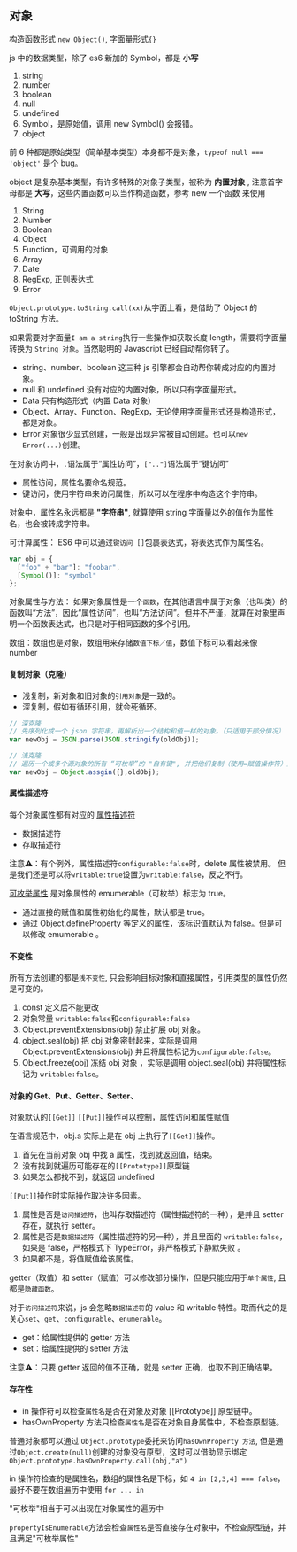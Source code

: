 ## 对象

构造函数形式 `new Object()`, 字面量形式`{}`

js 中的数据类型，除了 es6 新加的 Symbol，都是 __小写__

1. string
2. number
3. boolean
4. null
5. undefined
6. Symbol，是原始值，调用 new Symbol() 会报错。
7. object

前 6 种都是原始类型（简单基本类型）本身都不是对象，`typeof null === 'object'` 是个 bug。

object 是复杂基本类型，有许多特殊的对象子类型，被称为 __内置对象__
, 注意首字母都是 __大写__，这些内置函数可以当作构造函数，参考 new 一个函数 来使用
1. String
2. Number
3. Boolean
4. Object
5. Function，可调用的对象
6. Array
7. Date
8. RegExp, 正则表达式
9. Error

`Object.prototype.toString.call(xx)`从字面上看，是借助了 Object 的 toString 方法。

如果需要对字面量`I am a string`执行一些操作如获取长度 length，需要将字面量转换为 `String 对象`。当然聪明的 Javascript 已经自动帮你转了。

- string、number、boolean 这三种 js 引擎都会自动帮你转成对应的内置对象。
- null 和 undefined 没有对应的内置对象，所以只有字面量形式。
- Data 只有构造形式（内置 Data 对象）
- Object、Array、Function、RegExp，无论使用字面量形式还是构造形式，都是对象。
- Error 对象很少显式创建，一般是出现异常被自动创建。也可以`new Error(...)`创建。

在对象访问中，`.`语法属于“属性访问”，`[".."]`语法属于“键访问”

- 属性访问，属性名要命名规范。
- 键访问，使用字符串来访问属性，所以可以在程序中构造这个字符串。

对象中，属性名永远都是 __"字符串"__, 就算使用 string 字面量以外的值作为属性名，也会被转成字符串。

可计算属性： 
ES6 中可以通过`键访问 []`包裹表达式，将表达式作为属性名。
```js
var obj = {
  ["foo" + "bar"]: "foobar",
  [Symbol()]: "symbol"
};
```

对象属性与方法：
如果对象属性是一个`函数`，在其他语言中属于对象（也叫类）的函数叫“方法”，因此“属性访问”，也叫“方法访问”。但并不严谨，就算在对象里声明一个函数表达式，也只是对于相同函数的多个引用。

数组：数组也是对象，数组用来存储`数值下标／值`，数值下标可以看起来像 number

#### 复制对象（克隆）

- 浅复制，新对象和旧对象的`引用对象`是一致的。
- 深复制，假如有循环引用，就会死循环。

```js
// 深克隆
// 先序列化成一个 json 字符串，再解析出一个结构和值一样的对象。（只适用于部分情况）
var newObj = JSON.parse(JSON.stringify(oldObj));
``` 
```js
// 浅克隆
// 遍历一个或多个源对象的所有 “可枚举”的 "自有键", 并把他们复制（使用=赋值操作符）到目标对象
var newObj = Object.assgin({},oldObj);
```

#### 属性描述符

每个对象属性都有对应的 [属性描述符](./decorator.md#L5)

  - 数据描述符
  - 存取描述符

注意⚠️：有个例外，属性描述符`configurable:false`时，delete 属性被禁用。 但是我们还是可以将`writable:true`设置为`writable:false`，反之不行。

[可枚举属性](https://developer.mozilla.org/zh-CN/docs/Web/JavaScript/Enumerability_and_ownership_of_properties) 
是对象属性的 emumerable（可枚举）标志为 true。

- 通过直接的赋值和属性初始化的属性，默认都是 true。
- 通过 Object.defineProperty 等定义的属性，该标识值默认为 false。但是可以修改 emumerable 。

#### 不变性

所有方法创建的都是`浅不变性`, 只会影响目标对象和直接属性，引用类型的属性仍然是可变的。
1. const 定义后不能更改
2. 对象常量 `writable:false`和`configurable:false`
3. Object.preventExtensions(obj) 禁止扩展 obj 对象。
4. object.seal(obj) 把 obj 对象密封起来，实际是调用 Object.preventExtensions(obj) 并且将属性标记为`configurable:false`。
5. Object.freeze(obj) 冻结 obj 对象 ，实际是调用 object.seal(obj) 并将属性标记为 `writable:false`。

#### 对象的 Get、Put、Getter、Setter、

对象默认的`[[Get]]` `[[Put]]`操作可以控制，属性访问和属性赋值

在语言规范中，obj.a 实际上是在 obj 上执行了`[[Get]]`操作。
1. 首先在当前对象 obj 中找 a 属性，找到就返回值，结束。
2. 没有找到就遍历可能存在的`[[Prototype]]`原型链
3. 如果怎么都找不到，就返回 undefined

`[[Put]]`操作时实际操作取决许多因素。
1. 属性是否是`访问描述符`，也叫存取描述符（属性描述符的一种），是并且 setter 存在，就执行 setter。
2. 属性是否是`数据描述符`（属性描述符的另一种），并且里面的 `writable:false`，如果是 false，严格模式下 TypeError，非严格模式下静默失败 。
3. 如果都不是，将值赋值给该属性。

getter（取值）和 setter（赋值）可以修改部分操作，但是只能应用于`单个属性`, 且都是`隐藏函数`。

对于`访问描述符`来说，js 会忽略`数据描述符`的 value 和 writable 特性。取而代之的是关心`set`、`get`、`configurable`、`enumerable`。

- get：给属性提供的 getter 方法
- set：给属性提供的 setter 方法

注意⚠️：只要 getter 返回的值不正确，就是 setter 正确，也取不到正确结果。

#### 存在性

- in 操作符可以检查`属性名`是否在对象及对象 [[Prototype]] 原型链中。
- hasOwnProperty 方法只检查`属性名`是否在对象自身属性中，不检查原型链。

普通对象都可以通过 `Object.prototype`委托来访问`hasOwnProperty 方法`, 但是通过`Object.create(null)`创建的对象没有原型，这时可以借助显示绑定`Object.prototype.hasOwnProperty.call(obj,"a")`

in 操作符检查的是属性名，数组的属性名是下标，如 `4 in [2,3,4] === false`，最好不要在数组遍历中使用 `for ... in `

"可枚举"相当于可以出现在对象属性的遍历中

`propertyIsEnumerable`方法会检查`属性名`是否直接存在对象中，不检查原型链，并且满足"可枚举属性"